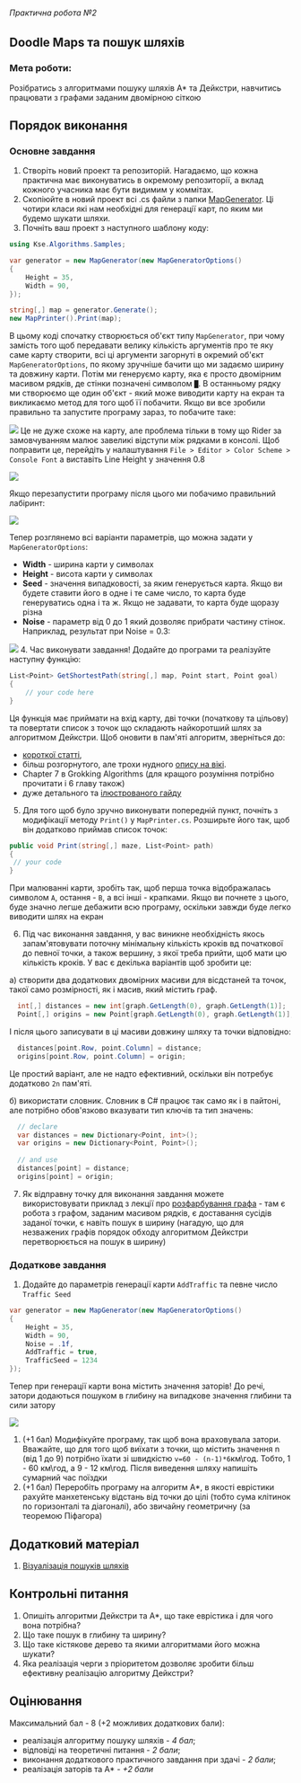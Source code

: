 ###### Практична робота №2
## Doodle Maps та пошук шляхів

### Мета роботи:
Розібратись з алгоритмами пошуку шляхів A* та Дейкстри, навчитись працювати з графами заданим двомірною сіткою 

## Порядок виконання

### Основне завдання

1. Створіть новий проект та репозиторій. Нагадаємо, що кожна практична має виконуватись в окремому репозиторії, а вклад кожного учасника має бути видимим у коммітах.
2. Скопіюйте в новий проект всі .cs файли з папки [MapGenerator](./../archive/samples/MapGenerator). Ці чотири класи які нам необхідні для генерації карт, по яким ми будемо шукати шляхи.
3. Почніть ваш проект з наступного шаблону коду:
```C#
using Kse.Algorithms.Samples;

var generator = new MapGenerator(new MapGeneratorOptions()
{
    Height = 35,
    Width = 90,
});

string[,] map = generator.Generate();
new MapPrinter().Print(map);
```
В цьому коді спочатку створюється об'єкт типу `MapGenerator`, при чому замість того щоб передавати велику кількість аргументів про те яку саме карту створити, всі ці аргументи загорнуті в окремий об'єкт `MapGeneratorOptions`, по якому зручніше бачити що ми задаємо ширину та довжину карти. Потім ми генеруємо карту, яка є просто двомірним масивом рядків, де стінки позначені символом `█`. В останньому рядку ми створюємо ще один об'єкт - який може виводити карту на екран та викликаємо метод для того щоб її побачити. Якщо ви все зробили правильно та запустите програму зараз, то побачите таке:

![](./../res/map/screen_1.png)
Це не дуже схоже на карту, але проблема тільки в тому що Rider за замовчуванням малює завеликі відступи між рядками в консолі. Щоб поправити це, перейдіть у налаштування `File > Editor > Color Scheme > Console Font` а виставіть Line Height у значення 0.8

![](./../res/map/screen_2.png)

Якщо перезапустити програму після цього ми побачимо правильний лабіринт:

![](./../res/map/screen_3.png)

Тепер розглянемо всі варіанти параметрів, що можна задати у `MapGeneratorOptions`:
- **Width** - ширина карти у символах
- **Height** - висота карти у символах
- **Seed** - значення випадковості, за яким генерується карта. Якщо ви будете ставити його в одне і те саме число, то карта буде генеруватись одна і та ж. Якщо не задавати, то карта буде щоразу різна
- **Noise** - параметр від 0 до 1 який дозволяє прибрати частину стінок. Наприклад, результат при Noise = 0.3:

![](./../res/map/screen_4.png)
4. Час виконувати завдання!
Додайте до програми та реалізуйте наступну функцію:

```C#
List<Point> GetShortestPath(string[,] map, Point start, Point goal)
{
    // your code here
}
```
Ця функція має приймати на вхід карту, дві точки (початкову та цільову) та повертати список з точок що складають найкоротший шлях за алгоритмом Дейкстри. Щоб оновити в пам'яті алгоритм, зверніться до:
- [короткої статті](https://www.programiz.com/dsa/dijkstra-algorithm),
- більш розгорнутого, але трохи нудного [опису на вікі](https://en.wikipedia.org/wiki/Dijkstra%27s_algorithm).
- Chapter 7 в Grokking Algorithms (для кращого розуміння потрібно прочитати і 6 главу також)
- дуже детального та [ілюстрованого гайду](https://www.redblobgames.com/pathfinding/a-star/introduction.html)

5. Для того щоб було зручно виконувати попередній пункт, почніть з модифікації методу `Print()` у `MapPrinter.cs`. Розширьте його так, щоб він додатково приймав список точок:

```C#
public void Print(string[,] maze, List<Point> path)
{
 // your code
}
```
При малюванні карти, зробіть так, щоб перша точка відображалась символом `А`, остання - `В`, а всі інші - крапками. Якщо ви почнете з цього, буде значно легше дебажити всю програму, оскільки завжди буде легко виводити шлях на екран

6. Під час виконання завдання, у вас виникне необхідність якось запам'ятовувати поточну мінімальну кількість кроків вд початкової до певної точки, а також вершину, з якої треба прийти, щоб мати цю кількість кроків. У вас є декілька варіантів щоб зробити це:

а) створити два додаткових двомірних масиви для вісдстаней та точок, такої само розмірності, як і масив, який містить граф.

```C#
  int[,] distances = new int[graph.GetLength(0), graph.GetLength(1)];
  Point[,] origins = new Point[graph.GetLength(0), graph.GetLength(1)];
```
І після цього записувати в ці масиви довжину шляху та точки відповідно:
```C#
  distances[point.Row, point.Column] = distance;
  origins[point.Row, point.Column] = origin;
```
Це простий варіант, але не надто ефективний, оскільки він потребує додатково `2n` пам'яті.

б) використати словник. Словник в C# працює так само як і в пайтоні, але потрібно обов'язково вказувати тип ключів та тип значень:
```C#
  // declare
  var distances = new Dictionary<Point, int>();
  var origins = new Dictionary<Point, Point>();
  
  // and use
  distances[point] = distance;
  origins[point] = origin;
```

7. Як відправну точку для виконання завдання можете використовувати приклад з лекції про [розфарбування графа](./../archive/samples/Filling/Coloring.cs) - там є робота з графом, заданим масивом рядків, є доставання сусідів заданої точки, є навіть пошук в ширину (нагадую, що для незважених графів порядок обходу алгоритмом Дейкстри перетворюється на пошук в ширину)

### Додаткове завдання
1. Додайте до параметрів генерації карти `AddTraffic` та певне число `Traffic Seed`

```C#
var generator = new MapGenerator(new MapGeneratorOptions()
{
    Height = 35,
    Width = 90,
    Noise = .1f,
    AddTraffic = true,
    TrafficSeed = 1234
});
```

Тепер при генерації карти вона містить значення заторів! До речі, затори додаються пошуком в глибину на випадкове значення глибини та сили затору

![](./../res/map/screen_5.png)

1. (+1 бал) Модифікуйте програму, так щоб вона враховувала затори. Вважайте, що для того щоб виїхати з точки, що містить значення n (від 1 до 9) потрібно їхати зі швидкістю `v=60 - (n-1)*6`км\год. Тобто, 1 - 60 км\год, а 9 - 12 км\год. Після виведення шляху напишіть сумарний час поїздки
2. (+1 бал) Переробіть програму на алгоритм А*, в якості еврістики рахуйте манхетенську відстань від точки до цілі (тобто сума клітинок по горизонталі та діагоналі), або звичайну геометричну (за теоремою Піфагора)

## Додатковий матеріал
1. [Візуалізація пошуків шляхів](https://qiao.github.io/PathFinding.js/visual/)

## Контрольні питання
1. Опишіть алгоритми Дейкстри та A*, що таке еврістика і для чого вона потрібна?
2. Що таке пошук в глибину та ширину?
3. Що таке кістякове дерево та якими алгоритмами його можна шукати?
4. Яка реалізація черги з пріоритетом дозволяє зробити більш ефективну реалізацію алгоритму Дейкстри?

## Оцінювання
Максимальний бал - 8 (+2 можливих додаткових бали):
- реалізація алгоритму пошуку шляхів - _4 бал_;
- відповіді на теоретичні питання - _2 бали_;
- виконання додаткового практичного завдання при здачі - _2 бали_;
- реалізація заторів та A* - _+2 бали_



